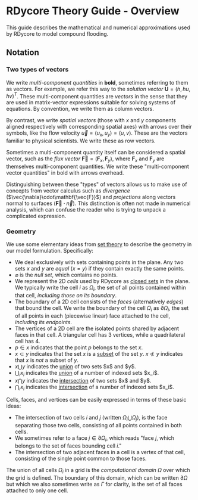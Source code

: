 # RDycore Theory Guide - Overview

This guide describes the mathematical and numerical approximations used by
RDycore to model compound flooding.

## Notation

### Two types of vectors

We write _multi-component quantities_ in $\mathbf{bold}$, sometimes referring to
them as vectors. For example, we refer this way to the _solution vector_
$\mathbf{U} = (h, hu, hv)^T$. These multi-component quantities are _vectors_ in
the sense that they are used in matrix-vector expressions suitable for solving
systems of equations. By convention, we write them as column vectors.

By contrast, we write _spatial vectors_ (those with $x$ and $y$ components
aligned respectively with corresponding spatial axes) with arrows over their
symbols, like the flow velocity $\vec{u} = (u_x, u_y) = (u, v)$. These are the
vectors familiar to physical scientists. We write these as row vectors.

Sometimes a multi-component quantity itself can be considered a spatial vector,
such as the _flux vector_ $\mathbf{\vec{F}} = (\mathbf{F}_x, \mathbf{F}_y),$
where $\mathbf{F}_x$ and $\mathbf{F}_y$ are themselves multi-component
quantities. We write these "multi-component vector quantities" in bold with
arrows overhead.

Distinguishing between these "types" of vectors allows us to make use of
concepts from vector calculus such as _divergence_ ($\vec{\nabla}\cdot\mathbf{\vec{F}}$)
and _projections_ along vectors normal to surfaces ($\mathbf{\vec{F}}\cdot\vec{n}$).
This distinction is often not made in numerical analysis, which can confuse the
reader who is trying to unpack a complicated expression.

### Geometry

We use some elementary ideas from [set theory](https://en.wikipedia.org/wiki/Set_theory)
to describe the geometry in our model formulation. Specifically:

* We deal exclusively with sets containing points in the plane. Any two sets
$x$ and $y$ are _equal_ $(x = y)$ if they contain exactly the same points.
* $\varnothing$ is the _null set_, which contains no points.
* We represent the 2D _cells_ used by RDycore as [closed sets](https://mathworld.wolfram.com/ClosedSet.html) in the plane. We typically write the cell $i$ as $\Omega_i$, the set of all points contained within that cell, _including those on its boundary_.
* The boundary of a 2D cell consists of the _faces_ (alternatively _edges_) that bound the cell. We write the boundary of the cell $\Omega_i$ as $\partial\Omega_i$, the set of all points in each (piecewise linear) face attached to the cell, _including its endpoints_.
* The vertices of a 2D cell are the isolated points shared by adjacent faces in that cell. A triangular cell has 3 vertices, while a quadrilateral cell has 4.
* $p \in x$ indicates that the point $p$ belongs to the set $x$.
* $x \subset y$ indicates that the set $x$ is a [subset](https://en.wikipedia.org/wiki/Subset) of the set $y$. $x \not\subset y$ indicates that $x$ is _not_ a subset of $y$.
* $x \bigcup y$ indicates the [union](https://en.wikipedia.org/wiki/Union_(set_theory)) of two sets $x$ and $y$.
* $\bigcup_i x_i$ indicates the [union](https://en.wikipedia.org/wiki/Union_(set_theory)) of a number of indexed sets $x_i$.
* $x \bigcap y$ indicates the [intersection](https://en.wikipedia.org/wiki/Intersection_(set_theory)) of two sets $x$ and $y$.
* $\bigcap_i x_i$ indicates the [intersection](https://en.wikipedia.org/wiki/Intersection_(set_theory)) of a number of indexed sets $x_i$.

Cells, faces, and vertices can be easily expressed in terms of these basic ideas:

* The intersection of two cells $i$ and $j$ (written $\Omega_i \bigcup \Omega_j$),
is the face separating those two cells, consisting of all points contained in
both cells.
* We sometimes refer to a face $j \in \partial\Omega_i$, which reads "face $j$,
which belongs to the set of faces bounding cell $i$."
* The intersection of two adjacent faces in a cell is a vertex of that cell,
consisting of the single point common to those faces.

The union of all cells $\Omega_i$ in a grid is the _computational domain_ $\Omega$
over which the grid is defined. The boundary of this domain, which can be written
$\partial\Omega$ but which we also sometimes write as $\Gamma$ for clarity,
is the set of all faces attached to only one cell.

